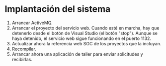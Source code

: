 # Implantación del sistema #

  1. Arrancar ActiveMQ.
  1. Arrancar el proyecto del servicio web. Cuando esté en marcha, hay que detenerlo desde el botón de Visual Studio (el botón "stop"). Aunque se haya detenido, el servicio web sigue funcionando en el puerto 1132.
  1. Actualizar ahora la referencia web SGC de los proyectos que la incluyan.
  1. Recompilar.
  1. Arrancar ahora una aplicación de taller para enviar solicitudes y recibirlas.